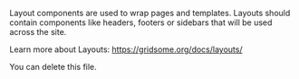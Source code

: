 Layout components are used to wrap pages and templates. Layouts should contain components like headers, footers or sidebars that will be used across the site.

Learn more about Layouts: <https://gridsome.org/docs/layouts/>

You can delete this file.
